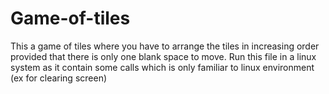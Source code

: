 # Game-of-tiles
This a game of tiles where you have to arrange the tiles in increasing order provided that there is only one blank space to move.
Run this file in a linux system as it contain some calls which is only familiar to linux environment (ex for clearing screen)
